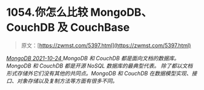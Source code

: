 <!--yml
category: 未分类
date: 0001-01-01 00:00:00
--->

# 1054.你怎么比较 MongoDB、CouchDB 及 CouchBase

> 原文：[https://zwmst.com/5397.html](https://zwmst.com/5397.html)

   [ *MongoDB* ](https://zwmst.com/mongodb)*[ <time datetime="2021-10-24T13:36:15+08:00"> 2021-10-24 </time> ](https://zwmst.com/5397.html)  MongoDB 和 CouchDB 都是面向文档的数据库。MongoDB 和 CouchDB 都是开源 NoSQL 数据库的最典型代表。 除了都以文档形式存储外它们没有其他的共同点。MongoDB 和 CouchDB 在数据模型实现、接口、对象存储以及复制方法等方面有很多不同。*